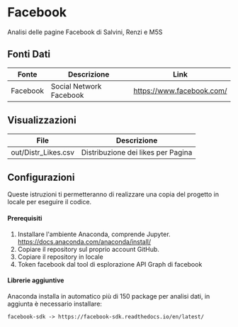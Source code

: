 # Facebook
Analisi delle pagine Facebook di Salvini, Renzi e M5S

## Fonti Dati
| Fonte | Descrizione | Link |
| ------ | ------ | ------ |
| Facebook | Social Network Facebook |https://www.facebook.com/ |

## Visualizzazioni
| File | Descrizione |
| ------ | ------ |
| out/Distr_Likes.csv | Distribuzione dei likes per Pagina |

## Configurazioni
Queste istruzioni ti permetteranno di realizzare una copia del progetto in locale per eseguire il codice.

#### Prerequisiti
1. Installare l'ambiente Anaconda, comprende Jupyter. https://docs.anaconda.com/anaconda/install/
2. Copiare il repository sul proprio account GitHub.
3. Copiare il repository in locale
4. Token facebook dal tool di esplorazione API Graph di facebook

#### Librerie aggiuntive
Anaconda installa in automatico più di 150 package per analisi dati, in aggiunta è necessario installare:
```
facebook-sdk -> https://facebook-sdk.readthedocs.io/en/latest/
```
